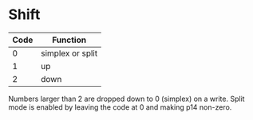 # Shift

| Code |      Function     |
|------|-------------------|
| 0    | simplex or split  |
| 1    | up                |
| 2    | down              |

Numbers larger than 2 are dropped down to 0 (simplex) on a write.  Split mode is enabled by leaving the code at 0 and making p14 non-zero.
